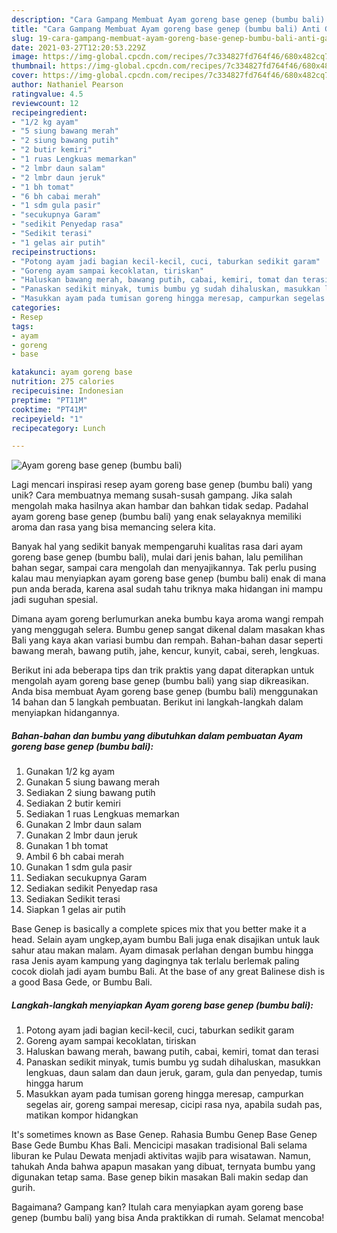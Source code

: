 ```yaml
---
description: "Cara Gampang Membuat Ayam goreng base genep (bumbu bali) Anti Gagal"
title: "Cara Gampang Membuat Ayam goreng base genep (bumbu bali) Anti Gagal"
slug: 19-cara-gampang-membuat-ayam-goreng-base-genep-bumbu-bali-anti-gagal
date: 2021-03-27T12:20:53.229Z
image: https://img-global.cpcdn.com/recipes/7c334827fd764f46/680x482cq70/ayam-goreng-base-genep-bumbu-bali-foto-resep-utama.jpg
thumbnail: https://img-global.cpcdn.com/recipes/7c334827fd764f46/680x482cq70/ayam-goreng-base-genep-bumbu-bali-foto-resep-utama.jpg
cover: https://img-global.cpcdn.com/recipes/7c334827fd764f46/680x482cq70/ayam-goreng-base-genep-bumbu-bali-foto-resep-utama.jpg
author: Nathaniel Pearson
ratingvalue: 4.5
reviewcount: 12
recipeingredient:
- "1/2 kg ayam"
- "5 siung bawang merah"
- "2 siung bawang putih"
- "2 butir kemiri"
- "1 ruas Lengkuas memarkan"
- "2 lmbr daun salam"
- "2 lmbr daun jeruk"
- "1 bh tomat"
- "6 bh cabai merah"
- "1 sdm gula pasir"
- "secukupnya Garam"
- "sedikit Penyedap rasa"
- "Sedikit terasi"
- "1 gelas air putih"
recipeinstructions:
- "Potong ayam jadi bagian kecil-kecil, cuci, taburkan sedikit garam"
- "Goreng ayam sampai kecoklatan, tiriskan"
- "Haluskan bawang merah, bawang putih, cabai, kemiri, tomat dan terasi"
- "Panaskan sedikit minyak, tumis bumbu yg sudah dihaluskan, masukkan lengkuas, daun salam dan daun jeruk, garam, gula dan penyedap, tumis hingga harum"
- "Masukkan ayam pada tumisan goreng hingga meresap, campurkan segelas air, goreng sampai meresap, cicipi rasa nya, apabila sudah pas, matikan kompor hidangkan"
categories:
- Resep
tags:
- ayam
- goreng
- base

katakunci: ayam goreng base 
nutrition: 275 calories
recipecuisine: Indonesian
preptime: "PT11M"
cooktime: "PT41M"
recipeyield: "1"
recipecategory: Lunch

---
```



![Ayam goreng base genep (bumbu bali)](https://img-global.cpcdn.com/recipes/7c334827fd764f46/680x482cq70/ayam-goreng-base-genep-bumbu-bali-foto-resep-utama.jpg)

Lagi mencari inspirasi resep ayam goreng base genep (bumbu bali) yang unik? Cara membuatnya memang susah-susah gampang. Jika salah mengolah maka hasilnya akan hambar dan bahkan tidak sedap. Padahal ayam goreng base genep (bumbu bali) yang enak selayaknya memiliki aroma dan rasa yang bisa memancing selera kita.

Banyak hal yang sedikit banyak mempengaruhi kualitas rasa dari ayam goreng base genep (bumbu bali), mulai dari jenis bahan, lalu pemilihan bahan segar, sampai cara mengolah dan menyajikannya. Tak perlu pusing kalau mau menyiapkan ayam goreng base genep (bumbu bali) enak di mana pun anda berada, karena asal sudah tahu triknya maka hidangan ini mampu jadi suguhan spesial.

Dimana ayam goreng berlumurkan aneka bumbu kaya aroma wangi rempah yang menggugah selera. Bumbu genep sangat dikenal dalam masakan khas Bali yang kaya akan variasi bumbu dan rempah. Bahan-bahan dasar seperti bawang merah, bawang putih, jahe, kencur, kunyit, cabai, sereh, lengkuas.


Berikut ini ada beberapa tips dan trik praktis yang dapat diterapkan untuk mengolah ayam goreng base genep (bumbu bali) yang siap dikreasikan. Anda bisa membuat Ayam goreng base genep (bumbu bali) menggunakan 14 bahan dan 5 langkah pembuatan. Berikut ini langkah-langkah dalam menyiapkan hidangannya.

<!--inarticleads1-->

##### Bahan-bahan dan bumbu yang dibutuhkan dalam pembuatan Ayam goreng base genep (bumbu bali):

1. Gunakan 1/2 kg ayam
1. Gunakan 5 siung bawang merah
1. Sediakan 2 siung bawang putih
1. Sediakan 2 butir kemiri
1. Sediakan 1 ruas Lengkuas memarkan
1. Gunakan 2 lmbr daun salam
1. Gunakan 2 lmbr daun jeruk
1. Gunakan 1 bh tomat
1. Ambil 6 bh cabai merah
1. Gunakan 1 sdm gula pasir
1. Sediakan secukupnya Garam
1. Sediakan sedikit Penyedap rasa
1. Sediakan Sedikit terasi
1. Siapkan 1 gelas air putih


Base Genep is basically a complete spices mix that you better make it a head. Selain ayam ungkep,ayam bumbu Bali juga enak disajikan untuk lauk sahur atau makan malam. Ayam dimasak perlahan dengan bumbu hingga rasa Jenis ayam kampung yang dagingnya tak terlalu berlemak paling cocok diolah jadi ayam bumbu Bali. At the base of any great Balinese dish is a good Basa Gede, or Bumbu Bali. 

<!--inarticleads2-->

##### Langkah-langkah menyiapkan Ayam goreng base genep (bumbu bali):

1. Potong ayam jadi bagian kecil-kecil, cuci, taburkan sedikit garam
1. Goreng ayam sampai kecoklatan, tiriskan
1. Haluskan bawang merah, bawang putih, cabai, kemiri, tomat dan terasi
1. Panaskan sedikit minyak, tumis bumbu yg sudah dihaluskan, masukkan lengkuas, daun salam dan daun jeruk, garam, gula dan penyedap, tumis hingga harum
1. Masukkan ayam pada tumisan goreng hingga meresap, campurkan segelas air, goreng sampai meresap, cicipi rasa nya, apabila sudah pas, matikan kompor hidangkan


It&#39;s sometimes known as Base Genep. Rahasia Bumbu Genep Base Genep Base Gede Bumbu Khas Bali. Mencicipi masakan tradisional Bali selama liburan ke Pulau Dewata menjadi aktivitas wajib para wisatawan. Namun, tahukah Anda bahwa apapun masakan yang dibuat, ternyata bumbu yang digunakan tetap sama. Base genep bikin masakan Bali makin sedap dan gurih. 

Bagaimana? Gampang kan? Itulah cara menyiapkan ayam goreng base genep (bumbu bali) yang bisa Anda praktikkan di rumah. Selamat mencoba!

